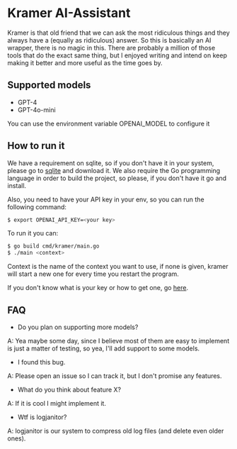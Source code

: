 # Kramer AI-Assistant

Kramer is that old friend that we can ask the most ridiculous things and they always have a (equally as ridiculous) answer.
So this is basically an AI wrapper, there is no magic in this.
There are probably a million of those tools that do the exact same thing, but I enjoyed writing and intend on keep making it better and more useful as the time goes by.

## Supported models

- GPT-4
- GPT-4o-mini

You can use the environment variable OPENAI_MODEL to configure it

## How to run it

We have a requirement on sqlite, so if you don't have it in your system, please go to [sqlite](https://www.sqlite.org/download.html) and download it.
We also require the Go programming language in order to build the project, so please, if you don't have it go and install.

Also, you need to have your API key in your env, so you can run the following command:
```bash
$ export OPENAI_API_KEY=<your key>
```

To run it you can:
```bash
$ go build cmd/kramer/main.go
$ ./main <context>
```

Context is the name of the context you want to use, if none is given, kramer will start a new one for every time you restart the program.

If you don't know what is your key or how to get one, go [here](https://medium.com/@lorenzozar/how-to-get-your-own-openai-api-key-f4d44e60c327).

## FAQ

- Do you plan on supporting more models?

A: Yea maybe some day, since I believe most of them are easy to implement is just a matter of testing, so yea, I'll add support to some models.

- I found this bug.

A: Please open an issue so I can track it, but I don't promise any features.

- What do you think about feature X?

A: If it is cool I might implement it.

- Wtf is logjanitor?

A: logjanitor is our system to compress old log files (and delete even older ones).
